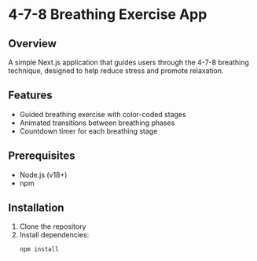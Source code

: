 # 4-7-8 Breathing Exercise App

## Overview
A simple Next.js application that guides users through the 4-7-8 breathing technique, designed to help reduce stress and promote relaxation.

## Features
- Guided breathing exercise with color-coded stages
- Animated transitions between breathing phases
- Countdown timer for each breathing stage

## Prerequisites
- Node.js (v18+)
- npm

## Installation
1. Clone the repository
2. Install dependencies:
   ```bash
   npm install